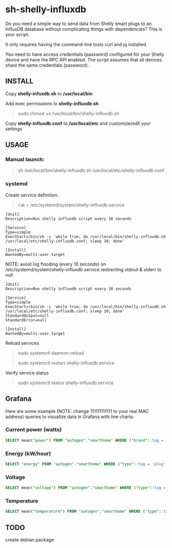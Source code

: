 # sh-shelly-influxdb

Do you need a simple way to send data from Shelly smart plugs to an InfluxDB database without complicating things with dependencies? This is your script.

It only requires having the command-line tools curl and jq installed.

You need to have access credentials (password) configured for your Shelly device and have the RPC API enabled. The script assumes that all devices share the same credentials (password).

## INSTALL

Copy **shelly-infuxdb.sh** to **/usr/local/bin**

Add exec permissions to **shelly-influxdb.sh**

> sudo chmod +x /usr/local/bin/shelly-influxdb.sh

Copy **shelly-influxdb.conf** to **/usr/local/etc** and customize/edit your settings

## USAGE

### Manual launch:

> sh /usr/local/bin/shelly-influxdb.sh /usr/local/etc/shelly-influxdb.conf

### systemd

Create service definition:

> cat > /etc/systemd/system/shelly-influxdb.service

```
[Unit]
Description=Run shelly influxdb script every 10 seconds

[Service]
Type=simple
ExecStart=/bin/sh -c 'while true; do /usr/local/bin/shelly-influxdb.sh /usr/local/etc/shelly-influxdb.conf; sleep 10; done'

[Install]
WantedBy=multi-user.target
```

NOTE: avoid log flooding (every 10 seconds) on /etc/systemd/system/shelly-influxdb.service redirecting stdout & stderr to null

```
[Unit]
Description=Run shelly influxdb script every 10 seconds

[Service]
Type=simple
ExecStart=/bin/sh -c 'while true; do /usr/local/bin/shelly-influxdb.sh /usr/local/etc/shelly-influxdb.conf; sleep 10; done'
StandardOutput=null
StandardError=null

[Install]
WantedBy=multi-user.target
```

Reload services

> sudo systemctl daemon-reload
>
> sudo systemctl restart shelly-influxdb.service

Verify service status

> sudo systemctl status shelly-influxdb.service

## Grafana

Here are some example (NOTE: change 111111111111 to your real MAC address) queries to visualize data in Grafana with line charts:

### Current power (watts)

```SQL
SELECT mean("power") FROM "autogen"."smarthome" WHERE ("brand"::tag = 'Shelly' AND "type"::tag = 'plug' AND "mac"::tag = '111111111111') AND $timeFilter GROUP BY time($__interval) fill(none)
```

### Energy (kW/hour)

```SQL
SELECT "energy" FROM "autogen"."smarthome" WHERE ("type"::tag = 'plug' AND "brand"::tag = 'Shelly' AND "mac"::tag = '111111111111') AND $timeFilter
```

### Voltage

```SQL
SELECT mean("voltage") FROM "autogen"."smarthome" WHERE ("type"::tag = 'plug' AND "brand"::tag = 'Shelly' AND "mac"::tag = '111111111111') AND $timeFilter GROUP BY time($__interval) fill(none)
```

### Temperature

```SQL
SELECT mean("temperature") FROM "autogen"."smarthome" WHERE ("type"::tag = 'plug' AND "brand"::tag = 'Shelly' AND "mac"::tag = '111111111111') AND $timeFilter GROUP BY time($__interval) fill(none)
```

## TODO

create debian package
